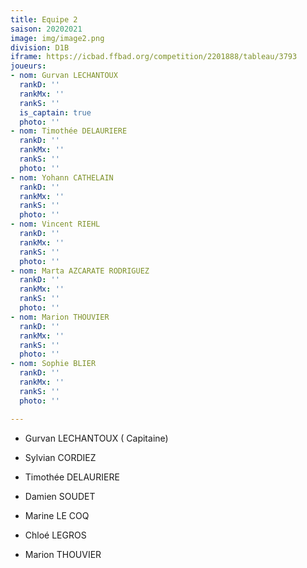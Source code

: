 ```yaml
---
title: Equipe 2
saison: 20202021
image: img/image2.png
division: D1B
iframe: https://icbad.ffbad.org/competition/2201888/tableau/3793
joueurs:
- nom: Gurvan LECHANTOUX
  rankD: ''
  rankMx: ''
  rankS: ''
  is_captain: true
  photo: ''
- nom: Timothée DELAURIERE
  rankD: ''
  rankMx: ''
  rankS: ''
  photo: ''
- nom: Yohann CATHELAIN
  rankD: ''
  rankMx: ''
  rankS: ''
  photo: ''
- nom: Vincent RIEHL
  rankD: ''
  rankMx: ''
  rankS: ''
  photo: ''
- nom: Marta AZCARATE RODRIGUEZ
  rankD: ''
  rankMx: ''
  rankS: ''
  photo: ''
- nom: Marion THOUVIER
  rankD: ''
  rankMx: ''
  rankS: ''
  photo: ''
- nom: Sophie BLIER
  rankD: ''
  rankMx: ''
  rankS: ''
  photo: ''

---
```

* Gurvan LECHANTOUX ( Capitaine)


* Sylvian CORDIEZ


* Timothée DELAURIERE


* Damien SOUDET


* Marine LE COQ


* Chloé LEGROS


* Marion THOUVIER
